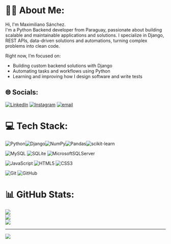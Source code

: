 # 👋🏻 About Me:
Hi, I'm Maximiliano Sánchez.  
I'm a Python Backend developer from Paraguay, passionate about building scalable and maintainable applications and solutions. I specialize in Django, REST APIs, data-driven solutions and automations, turning complex problems into clean code.

Right now, I’m focused on:
- Building custom backend solutions with Django
- Automating tasks and workflows using Python
- Learning and improving how I design software and write tests

## 🌐 Socials:
[![LinkedIn](https://img.shields.io/badge/LinkedIn-%230077B5.svg?logo=linkedin&logoColor=white)](https://linkedin.com/in/maxisanchezp) [![Instagram](https://img.shields.io/badge/Instagram-%23E4405F.svg?logo=Instagram&logoColor=white)](https://instagram.com/maxisanchezp_)  [![email](https://img.shields.io/badge/Email-D14836?logo=gmail&logoColor=white)](mailto:maxisanchez2001py@gmail.com) 

# 💻 Tech Stack:
![Python](https://img.shields.io/badge/python-3670A0?style=for-the-badge&logo=python&logoColor=ffdd54)![Django](https://img.shields.io/badge/django-%23092E20.svg?style=for-the-badge&logo=django&logoColor=white)![NumPy](https://img.shields.io/badge/numpy-%23013243.svg?style=for-the-badge&logo=numpy&logoColor=white)![Pandas](https://img.shields.io/badge/pandas-%23150458.svg?style=for-the-badge&logo=pandas&logoColor=white)![scikit-learn](https://img.shields.io/badge/scikit--learn-%23F7931E.svg?style=for-the-badge&logo=scikit-learn&logoColor=white)

![MySQL](https://img.shields.io/badge/mysql-4479A1.svg?style=for-the-badge&logo=mysql&logoColor=white)
![SQLite](https://img.shields.io/badge/sqlite-%2307405e.svg?style=for-the-badge&logo=sqlite&logoColor=white)
![MicrosoftSQLServer](https://img.shields.io/badge/Microsoft%20SQL%20Server-CC2927?style=for-the-badge&logo=microsoft%20sql%20server&logoColor=white)

![JavaScript](https://img.shields.io/badge/javascript-%23323330.svg?style=for-the-badge&logo=javascript&logoColor=%23F7DF1E)
![HTML5](https://img.shields.io/badge/html5-%23E34F26.svg?style=for-the-badge&logo=html5&logoColor=white)
![CSS3](https://img.shields.io/badge/css3-%231572B6.svg?style=for-the-badge&logo=css3&logoColor=white)

![Git](https://img.shields.io/badge/git-%23F05033.svg?style=for-the-badge&logo=git&logoColor=white)
![GitHub](https://img.shields.io/badge/github-%23121011.svg?style=for-the-badge&logo=github&logoColor=white)

# 📊 GitHub Stats:
![](https://github-readme-stats.vercel.app/api?username=maxisanchezp&theme=dark&hide_border=false&include_all_commits=true&count_private=true)<br/>
![](https://nirzak-streak-stats.vercel.app/?user=maxisanchezp&theme=dark&hide_border=false)<br/>
![](https://github-readme-stats.vercel.app/api/top-langs/?username=maxisanchezp&theme=dark&hide_border=false&include_all_commits=true&count_private=true&layout=compact)

<!-- ## 🏆 GitHub Trophies
![](https://github-profile-trophy.vercel.app/?username=maxisanchezp&theme=radical&no-frame=false&no-bg=true&margin-w=4)

### 🔝 Top Contributed Repo
![](https://github-contributor-stats.vercel.app/api?username=maxisanchezp&limit=5&theme=dark&combine_all_yearly_contributions=true)
-->
---
[![](https://visitcount.itsvg.in/api?id=maxisanchezp&icon=0&color=0)](https://visitcount.itsvg.in)

<!-- Proudly created with GPRM ( https://gprm.itsvg.in ) -->
